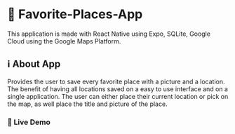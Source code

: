# :pushpin: Favorite-Places-App

This application is made with React Native using Expo, SQLite, Google Cloud using the Google Maps Platform.

## :information_source: About App

Provides the user to save every favorite place with a picture and a location. The benefit of having all locations saved on a easy to use interface and on a single application.  The user can either place their current location or pick on the map, as well place the title and picture of the place.

### :movie_camera: Live Demo


